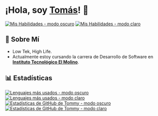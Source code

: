 # ¡Hola, soy [Tomás]()! :wave:
[![Mis Habilidades - modo oscuro](https://skillicons.dev/icons?i=cs,dotnet,nodejs,typescript,react,angular,mongo,sqlite,postgres,tailwind,docker,postman,git,github,bash,linux,arch,windows,vscode,visualstudio,obsidian,discord&theme=dark#gh-dark-mode-only)](https://skillicons.dev#gh-dark-mode-only)
[![Mis Habilidades - modo claro](https://skillicons.dev/icons?i==cs,dotnet,nodejs,typescript,react,angular,mongo,sqlite,postgres,tailwind,docker,postman,git,github,bash,linux,arch,windows,vscode,visualstudio,obsidian,discord=light#gh-light-mode-only)](https://skillicons.dev#gh-light-mode-only)<br>

## :robot: Sobre Mí
-  Low Tek, High Life.
-  Actualmente estoy cursando la carrera de Desarrollo de Software en [__Instituto Tecnológico El Molino__](https://itec-elmolino.edu.ar/).

## :bar_chart: Estadísticas
[![Lenguajes más usados - modo oscuro](https://github-readme-stats.vercel.app/api/top-langs/?username=tomiban&langs_count=10&layout=compact&count_private=true&theme=dark#gh-dark-mode-only)](https://github.com/tomiban/github-readme-stats#gh-dark-mode-only) [![Lenguajes más usados - modo claro](https://github-readme-stats.vercel.app/api/top-langs/?username=tomiban&langs_count=10&layout=compact&count_private=true&theme=default#gh-light-mode-only)](https://github.com/tomiban/github-readme-stats#gh-light-mode-only)
&nbsp;&nbsp;&nbsp;
[![Estadísticas de GitHub de Tommy - modo oscuro](https://github-readme-stats.vercel.app/api?username=tomiban&count_private=true&show_icons=true&theme=dark#gh-dark-mode-only)](https://github.com/tomiban/github-readme-stats#gh-dark-mode-only) [![Estadísticas de GitHub de Tommy - modo claro](https://github-readme-stats.vercel.app/api?username=tomiban&count_private=true&show_icons=true&theme=default#gh-light-mode-only)](https://github.com/tomiban/github-readme-stats#gh-light-mode-only)
